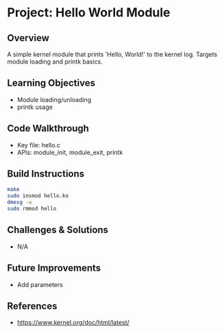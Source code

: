 # Project: Hello World Module

## Overview
A simple kernel module that prints 'Hello, World!' to the kernel log. Targets module loading and printk basics.

## Learning Objectives
- Module loading/unloading
- printk usage

## Code Walkthrough
- Key file: hello.c
- APIs: module_init, module_exit, printk

## Build Instructions
```bash
make
sudo insmod hello.ko
dmesg -w
sudo rmmod hello
```

## Challenges & Solutions
- N/A

## Future Improvements
- Add parameters

## References
- https://www.kernel.org/doc/html/latest/
